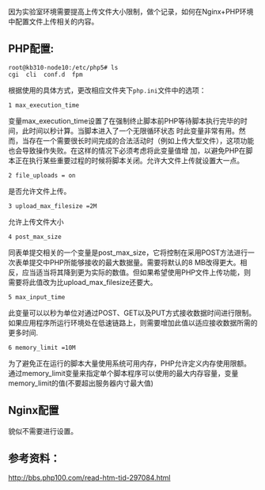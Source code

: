 因为实验室环境需要提高上传文件大小限制，做个记录，如何在Nginx+PHP环境中配置文件上传相关的内容。

## PHP配置:

    root@kb310-node10:/etc/php5# ls
    cgi  cli  conf.d  fpm
    

根据使用的具体方式，更改相应文件夹下`php.ini`文件中的选项：

    1 max_execution_time
    

变量max\_execution\_time设置了在强制终止脚本前PHP等待脚本执行完毕的时间，此时间以秒计算。当脚本进入了一个无限循环状态 时此变量非常有用。然而，当存在一个需要很长时间完成的合法活动时（例如上传大型文件），这项功能也会导致操作失败。在这样的情况下必须考虑将此变量值增 加，以避免PHP在脚本正在执行某些重要过程的时候将脚本关闭。允许大文件上传就设置大一点。

    2 file_uploads = on
    

是否允许文件上传。

    3 upload_max_filesize =2M
    

允许上传文件大小

    4 post_max_size
    

同表单提交相关的一个变量是post\_max\_size，它将控制在采用POST方法进行一次表单提交中PHP所能够接收的最大数据量。需要将默认的8 MB改得更大。相反，应当适当将其降到更为实际的数值。但如果希望使用PHP文件上传功能，则需要将此值改为比upload\_max\_filesize还要大。

    5 max_input_time
    

此变量可以以秒为单位对通过POST、GET以及PUT方式接收数据时间进行限制。如果应用程序所运行环境处在低速链路上，则需要增加此值以适应接收数据所需的更多时间.

    6 memory_limit =10M
    

为了避免正在运行的脚本大量使用系统可用内存，PHP允许定义内存使用限额。通过memory\_limit变量来指定单个脚本程序可以使用的最大内存容量，变量memory\_limit的值(不要超出服务器内寸最大值)

## Nginx配置

貌似不需要进行设置。

## 参考资料：

<http://bbs.php100.com/read-htm-tid-297084.html>

